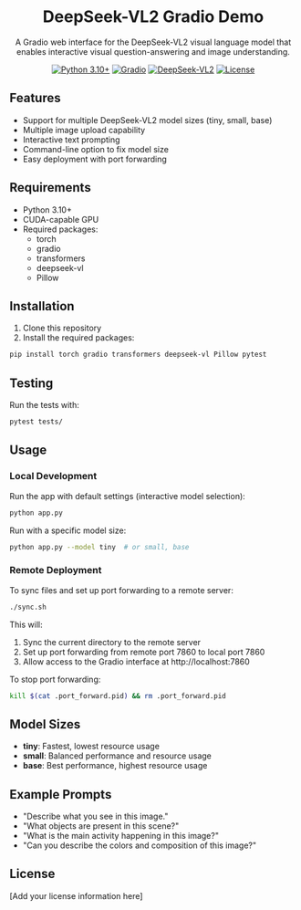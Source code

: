 <div align="center">

# DeepSeek-VL2 Gradio Demo

A Gradio web interface for the DeepSeek-VL2 visual language model that enables interactive visual question-answering and image understanding.

[![Python 3.10+](https://img.shields.io/badge/python-3.10+-blue.svg)](https://www.python.org/downloads/)
[![Gradio](https://img.shields.io/badge/Gradio-4.44.1-orange.svg)](https://gradio.app/)
[![DeepSeek-VL2](https://img.shields.io/badge/Model-DeepSeek--VL2-green.svg)](https://github.com/deepseek-ai/DeepSeek-VL)
[![License](https://img.shields.io/badge/License-MIT-yellow.svg)](LICENSE)

</div>

## Features

- Support for multiple DeepSeek-VL2 model sizes (tiny, small, base)
- Multiple image upload capability
- Interactive text prompting
- Command-line option to fix model size
- Easy deployment with port forwarding

## Requirements

- Python 3.10+
- CUDA-capable GPU
- Required packages:
  - torch
  - gradio
  - transformers
  - deepseek-vl
  - Pillow

## Installation

1. Clone this repository
2. Install the required packages:
```bash
pip install torch gradio transformers deepseek-vl Pillow pytest
```

## Testing

Run the tests with:
```bash
pytest tests/
```

## Usage

### Local Development

Run the app with default settings (interactive model selection):
```bash
python app.py
```

Run with a specific model size:
```bash
python app.py --model tiny  # or small, base
```

### Remote Deployment

To sync files and set up port forwarding to a remote server:
```bash
./sync.sh
```

This will:
1. Sync the current directory to the remote server
2. Set up port forwarding from remote port 7860 to local port 7860
3. Allow access to the Gradio interface at http://localhost:7860

To stop port forwarding:
```bash
kill $(cat .port_forward.pid) && rm .port_forward.pid
```

## Model Sizes

- **tiny**: Fastest, lowest resource usage
- **small**: Balanced performance and resource usage
- **base**: Best performance, highest resource usage

## Example Prompts

- "Describe what you see in this image."
- "What objects are present in this scene?"
- "What is the main activity happening in this image?"
- "Can you describe the colors and composition of this image?"

## License

[Add your license information here]
